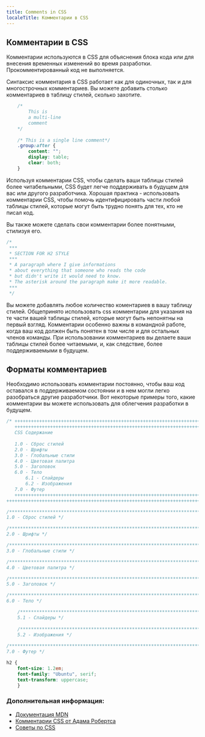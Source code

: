 ```yaml
---
title: Comments in CSS
localeTitle: Комментарии в CSS
---
```

## Комментарии в CSS

Комментарии используются в CSS для объяснения блока кода или для внесения временных изменений во время разработки. Прокомментированный код не выполняется.

Синтаксис комментария в CSS работает как для одиночных, так и для многострочных комментариев. Вы можете добавить столько комментариев в таблицу стилей, сколько захотите.

```css
    /* 
        This is 
        a multi-line 
        comment 
    */ 
 
    /* This is a single line comment*/ 
    .group:after { 
        content: ""; 
        display: table; 
        clear: both; 
    } 
```

Используя комментарии CSS, чтобы сделать ваши таблицы стилей более читабельными, CSS будет легче поддерживать в будущем для вас или другого разработчика. Хорошая практика - использовать комментарии CSS, чтобы помочь идентифицировать части любой таблицы стилей, которые могут быть трудно понять для тех, кто не писал код.

Вы также можете сделать свои комментарии более понятными, стилизуя его.

```css
/* 
 *** 
 * SECTION FOR H2 STYLE 
 *** 
 * A paragraph where I give informations 
 * about everything that someone who reads the code 
 * but didn't write it would need to know. 
 * The asterisk around the paragraph make it more readable. 
 *** 
 */ 
 ```
 Вы можете добавлять любое количество коментариев в вашу таблицу стилей. Общепринято использовать css комментарии для указания на те части вашей таблицы стилей, которые могут быть непонятны на первый взгляд. Комментарии особенно важны в командной работе, когда ваш код должен быть понятен в том числе и для остальных членов команды. При использовании комментариев вы делаете ваши таблицы стилей более читаемыми, и, как следствие, более поддерживаемыми в будущем.
 
 ## Форматы комментариев 
 
 Необходимо использовать комментарии постоянно, чтобы ваш код оставался в поддерживаемом состоянии и в нем могли легко разобраться другие разработчики.
 Вот некоторые примеры того, какие комментарии вы можете использовать для облегчения разработки в будущем.
```css
/* ++++++++++++++++++++++++++++++++++++++++++++++++++++++++++++++++++++++++++
   ++++++++++++++++++++++++++++++++++++++++++++++++++++++++++++++++++++++++++
   CSS Содержание
   
   1.0 - Сброс стилей
   2.0 - Шрифты
   3.0 - Глобальные стили
   4.0 - Цветовая палитра
   5.0 - Заголовок
   6.0 - Тело
       6.1 - Слайдеры
       6.2 - Изображения
   7.0 - Футер
   ++++++++++++++++++++++++++++++++++++++++++++++++++++++++++++++++++++++++++
++++++++++++++++++++++++++++++++++++++++++++++++++++++++++++++++++++++++++ */

/****************************************************************************
1.0 - Сброс стилей */

/****************************************************************************
2.0 - Шрифты */

/****************************************************************************
3.0 - Глобальные стили */

/****************************************************************************
4.0 - Цветовая палитра */

/****************************************************************************
5.0 - Заголовок */

/****************************************************************************
6.0 - Тело */

    /************************************************************************
    5.1 - Слайдеры */
    
    /************************************************************************
    5.2 - Изображения */
    
/****************************************************************************
7.0 - Футер */

h2 {
    font-size: 1.2em;
    font-family: "Ubuntu", serif;
    text-transform: uppercase;
    }
```

### Дополнительная информация:

*   [Документация MDN](https://developer.mozilla.org/en-US/docs/Web/CSS/Comments)
*   [Комментарии CSS от Адама Робертса](https://www.sitepoint.com/css-comments/)
*   [Советы по CSS](https://cssguidelin.es/#commenting)
